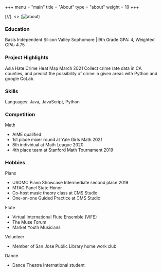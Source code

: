 +++
menu = "main"
title = "About"
type = "about"
weight = 10
+++

[//]: <> (![about](../images/mac.jpg))
### Education
Basis Independent Silicon Valley
Sophomore | 9th Grade GPA: 4, Weighted GPA: 4.75

### Project Highlights
Asia Hate Crime Heat Map 								March 2021
Collect crime rate data in CA counties, and predict the possibility of crime in given areas with Python and google CoLab.

### Skills
Languages: Java, JavaScript, Python

### Competition
Math
- AIME qualified
- 1st place mixer round at Yale Girls Math 2021
- 8th individual at Math League 2020
- 4th place team at Stanford Math Tournament 2019

### Hobbies
Piano
- USOMC Piano Showcase Intermediate second place 2019
- MTAC Panel State Honor
- Co-host music theory class at CMS Studio
- One-on-one Guided Practice at CMS Studio

Flute
- Virtual International Flute Ensemble (VIFE)
- The Muse Forum
-  Market Youth Musicians

Volunteer
- Member of San Jose Public Library home work club

Dance
- Dance Theatre International student
